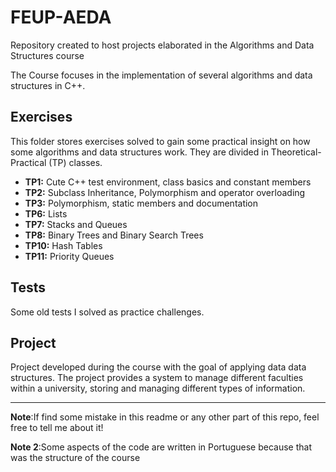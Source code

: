 # FEUP-AEDA
Repository created to host projects elaborated in the Algorithms and Data Structures course

The Course focuses in the implementation of several algorithms and data structures in C++.

## Exercises

This folder stores exercises solved to gain some practical insight on how some algorithms and data structures work. They are divided in Theoretical-Practical (TP) classes.

- **TP1:** Cute C++ test environment, class basics and constant members 
- **TP2:** Subclass Inheritance, Polymorphism and operator overloading
- **TP3:** Polymorphism, static members and documentation
- **TP6:** Lists
- **TP7:** Stacks and Queues
- **TP8:** Binary Trees and Binary Search Trees
- **TP10:** Hash Tables
- **TP11:** Priority Queues

## Tests

Some old tests I solved as practice challenges.

## Project 

Project developed during the course with the goal of applying data data structures. The project provides a system to manage different faculties within a university, storing and managing different types of information.

---

**Note**:If find some mistake in this readme or any other part of this repo, feel free to tell me about it!

**Note 2**:Some aspects of the code are written in Portuguese because that was the structure of the course